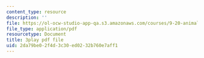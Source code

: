 ```yaml
---
content_type: resource
description: ''
file: https://ol-ocw-studio-app-qa.s3.amazonaws.com/courses/9-20-animal-behavior-fall-2013/2da79be02f4d3c30ed0232b760e7aff1_472226.pdf
file_type: application/pdf
resourcetype: Document
title: 3play pdf file
uid: 2da79be0-2f4d-3c30-ed02-32b760e7aff1
---
```

